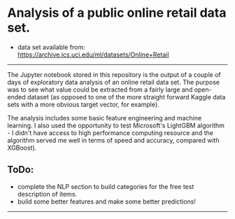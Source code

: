 # Analysis of a public online retail data set.

* data set available from: https://archive.ics.uci.edu/ml/datasets/Online+Retail

---

The Jupyter notebook stored in this repository is the output of a couple of days of exploratory
data analysis of an online retail data set.  The purpose was to see what value could be extracted
from a fairly large and open-ended dataset (as opposed to one of the more straight forward Kaggle
data sets with a more obvious target vector, for example).

The analysis includes some basic feature engineering and machine learning. I also used the
opportunity to test Microsoft's LightGBM algorithm - I didn't have access to high performance
computing resource and the algorithm served me well in terms of speed and accuracy, compared with
XGBoost).

## ToDo:

 * complete the NLP section to build categories for the free test description of items.
 * build some better features and make some better predictions!

 ---

